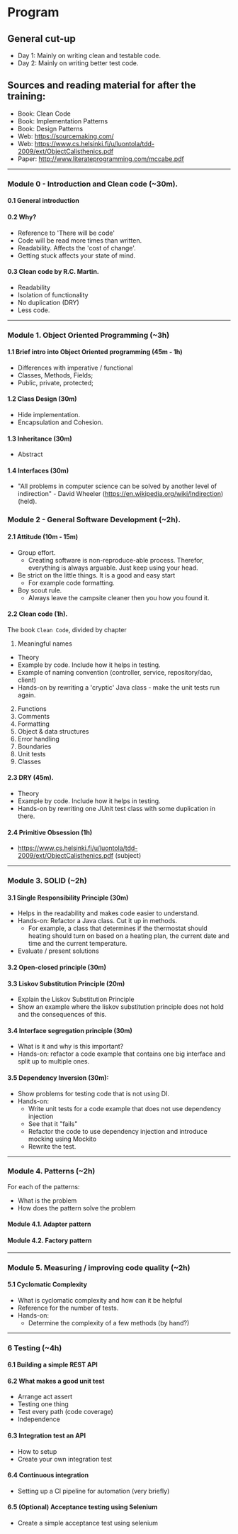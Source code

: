 # Program

## General cut-up

- Day 1: Mainly on writing clean and testable code.
- Day 2: Mainly on writing better test code.

## Sources and reading material for after the training:

- Book: Clean Code
- Book: Implementation Patterns
- Book: Design Patterns
- Web: https://sourcemaking.com/
- Web: https://www.cs.helsinki.fi/u/luontola/tdd-2009/ext/ObjectCalisthenics.pdf
- Paper: http://www.literateprogramming.com/mccabe.pdf

---

### Module 0 - Introduction and Clean code (~30m).

#### 0.1 General introduction

#### 0.2 Why?

- Reference to 'There will be code'
- Code will be read more times than written.
- Readability. Affects the 'cost of change'.
- Getting stuck affects your state of mind.

#### 0.3 Clean code by R.C. Martin.

- Readability
- Isolation of functionality
- No duplication (DRY)
- Less code.

---

### Module 1. Object Oriented Programming (~3h)

#### 1.1 Brief intro into Object Oriented programming (45m - 1h)

- Differences with imperative / functional
- Classes, Methods, Fields;
- Public, private, protected;

#### 1.2 Class Design (30m)

- Hide implementation.
- Encapsulation and Cohesion.

#### 1.3 Inheritance (30m)

- Abstract

#### 1.4 Interfaces (30m)

- "All problems in computer science can be solved by another level of indirection" - David Wheeler (https://en.wikipedia.org/wiki/Indirection) (held).

### Module 2 - General Software Development (~2h).

#### 2.1 Attitude (10m - 15m)

- Group effort.
  - Creating software is non-reproduce-able process. Therefor, everything is always arguable. Just keep using your head.
- Be strict on the little things. It is a good and easy start
  - For example code formatting.
- Boy scout rule.
  - Always leave the campsite cleaner then you how you found it.

#### 2.2 Clean code (1h).

The book `Clean Code`, divided by chapter
1. Meaningful names
  - Theory
  - Example by code. Include how it helps in testing.
  - Example of naming convention (controller, service, repository/dao, client)
  - Hands-on by rewriting a 'cryptic' Java class - make the unit tests run again.

2. Functions
3. Comments
4. Formatting
5. Object & data structures
6. Error handling
7. Boundaries
8. Unit tests
9.  Classes

#### 2.3 DRY (45m).

- Theory
- Example by code. Include how it helps in testing.
- Hands-on by rewriting one JUnit test class with some duplication in there.

#### 2.4 Primitive Obsession (1h)

- https://www.cs.helsinki.fi/u/luontola/tdd-2009/ext/ObjectCalisthenics.pdf (subject)

---

### Module 3. SOLID (~2h)

#### 3.1 Single Responsibility Principle (30m)

- Helps in the readability and makes code easier to understand.
- Hands-on: Refactor a Java class. Cut it up in methods.
  - For example, a class that determines if the thermostat should heating should turn on based on a heating plan, the current date and time and the current temperature.
- Evaluate / present solutions

#### 3.2 Open-closed principle (30m)

#### 3.3 Liskov Substitution Principle (20m)

- Explain the Liskov Substitution Principle
- Show an example where the liskov substitution principle does not hold and the consequences of this.

#### 3.4 Interface segregation principle (30m)

- What is it and why is this important?
- Hands-on: refactor a code example that contains one big interface and split up to multiple ones.

#### 3.5 Dependency Inversion (30m):

- Show problems for testing code that is not using DI.
- Hands-on:
  - Write unit tests for a code example that does not use dependency injection
  - See that it "fails"
  - Refactor the code to use dependency injection and introduce mocking using Mockito
  - Rewrite the test.

---

### Module 4. Patterns (~2h)

For each of the patterns:

- What is the problem
- How does the pattern solve the problem

#### Module 4.1. Adapter pattern
#### Module 4.2. Factory pattern

---

### Module 5. Measuring / improving code quality (~2h)

#### 5.1 Cyclomatic Complexity

- What is cyclomatic complexity and how can it be helpful
- Reference for the number of tests.
- Hands-on:
  - Determine the complexity of a few methods (by hand?)

---

### 6 Testing (~4h)

#### 6.1 Building a simple REST API

#### 6.2 What makes a good unit test
- Arrange act assert
- Testing one thing
- Test every path (code coverage)
- Independence
  
#### 6.3 Integration test an API
- How to setup
- Create your own integration test

#### 6.4 Continuous integration

- Setting up a CI pipeline for automation (very briefly)

#### 6.5 (Optional) Acceptance testing using Selenium
- Create a simple acceptance test using selenium

